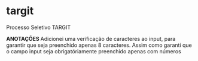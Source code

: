 # targit
Processo Seletivo TARGIT

<strong> ANOTAÇÕES </strong>
    Adicionei uma verificação de caracteres ao input, para garantir que seja preenchido
    apenas 8 caracteres. Assim como garanti que o campo input seja obrigatóriamente
    preenchido apenas com números    


    